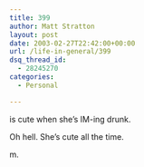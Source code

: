 ```yaml
---
title: 399
author: Matt Stratton
layout: post
date: 2003-02-27T22:42:00+00:00
url: /life-in-general/399
dsq_thread_id:
  - 28245270
categories:
  - Personal

---
```

is cute when she&#8217;s IM-ing drunk.

Oh hell. She&#8217;s cute all the time.

m.